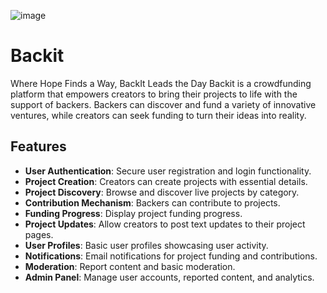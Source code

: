 ![image](https://github.com/sml99/CC-Project-BackIt/assets/29798184/e1eef1e0-1688-40b7-a240-c11b1011d9a4)

# Backit
Where Hope Finds a Way, BackIt Leads the Day
Backit is a crowdfunding platform that empowers creators to bring their projects to life with the support of backers. Backers can discover and fund a variety of innovative ventures, while creators can seek funding to turn their ideas into reality.

## Features

- **User Authentication**: Secure user registration and login functionality.
- **Project Creation**: Creators can create projects with essential details.
- **Project Discovery**: Browse and discover live projects by category.
- **Contribution Mechanism**: Backers can contribute to projects.
- **Funding Progress**: Display project funding progress.
- **Project Updates**: Allow creators to post text updates to their project pages.
- **User Profiles**: Basic user profiles showcasing user activity.
- **Notifications**: Email notifications for project funding and contributions.
- **Moderation**: Report content and basic moderation.
- **Admin Panel**: Manage user accounts, reported content, and analytics.
